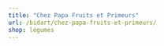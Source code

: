 ```yaml
---
title: "Chez Papa Fruits et Primeurs"
url: /bidart/chez-papa-fruits-et-primeurs/
shop: légumes
---
```

